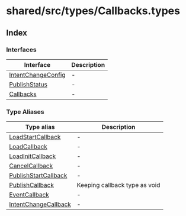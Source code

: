 # shared/src/types/Callbacks.types

## Index

### Interfaces

| Interface | Description |
| ------ | ------ |
| [IntentChangeConfig](interfaces/IntentChangeConfig.md) | - |
| [PublishStatus](interfaces/PublishStatus.md) | - |
| [Callbacks](interfaces/Callbacks.md) | - |

### Type Aliases

| Type alias | Description |
| ------ | ------ |
| [LoadStartCallback](type-aliases/LoadStartCallback.md) | - |
| [LoadCallback](type-aliases/LoadCallback.md) | - |
| [LoadInitCallback](type-aliases/LoadInitCallback.md) | - |
| [CancelCallback](type-aliases/CancelCallback.md) | - |
| [PublishStartCallback](type-aliases/PublishStartCallback.md) | - |
| [PublishCallback](type-aliases/PublishCallback.md) | Keeping callback type as void | Promise<PublishStatus> for the publish operation, to handle promises as well |
| [EventCallback](type-aliases/EventCallback.md) | - |
| [IntentChangeCallback](type-aliases/IntentChangeCallback.md) | - |
